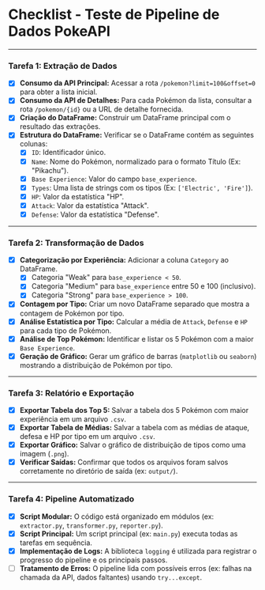 # Checklist - Teste de Pipeline de Dados PokeAPI

---

### Tarefa 1: Extração de Dados

- [x] **Consumo da API Principal:** Acessar a rota `/pokemon?limit=100&offset=0` para obter a lista inicial.
- [x] **Consumo da API de Detalhes:** Para cada Pokémon da lista, consultar a rota `/pokemon/{id}` ou a URL de detalhe fornecida.
- [x] **Criação do DataFrame:** Construir um DataFrame principal com o resultado das extrações.
- [x] **Estrutura do DataFrame:** Verificar se o DataFrame contém as seguintes colunas:
  - [x] `ID`: Identificador único.
  - [x] `Name`: Nome do Pokémon, normalizado para o formato Título (Ex: "Pikachu").
  - [x] `Base Experience`: Valor do campo `base_experience`.
  - [x] `Types`: Uma lista de strings com os tipos (Ex: `['Electric', 'Fire']`).
  - [x] `HP`: Valor da estatística "HP".
  - [x] `Attack`: Valor da estatística "Attack".
  - [x] `Defense`: Valor da estatística "Defense".

---

### Tarefa 2: Transformação de Dados

- [x] **Categorização por Experiência:** Adicionar a coluna `Category` ao DataFrame.
  - [x] Categoria "Weak" para `base_experience < 50`.
  - [x] Categoria "Medium" para `base_experience` entre 50 e 100 (inclusivo).
  - [x] Categoria "Strong" para `base_experience > 100`.
- [x] **Contagem por Tipo:** Criar um novo DataFrame separado que mostra a contagem de Pokémon por tipo.
- [x] **Análise Estatística por Tipo:** Calcular a média de `Attack`, `Defense` e `HP` para cada tipo de Pokémon.
- [x] **Análise de Top Pokémon:** Identificar e listar os 5 Pokémon com a maior `Base Experience`.
- [x] **Geração de Gráfico:** Gerar um gráfico de barras (`matplotlib` ou `seaborn`) mostrando a distribuição de Pokémon por tipo.

---

### Tarefa 3: Relatório e Exportação

- [x] **Exportar Tabela dos Top 5:** Salvar a tabela dos 5 Pokémon com maior experiência em um arquivo `.csv`.
- [x] **Exportar Tabela de Médias:** Salvar a tabela com as médias de ataque, defesa e HP por tipo em um arquivo `.csv`.
- [x] **Exportar Gráfico:** Salvar o gráfico de distribuição de tipos como uma imagem (`.png`).
- [x] **Verificar Saídas:** Confirmar que todos os arquivos foram salvos corretamente no diretório de saída (ex: `output/`).

---

### Tarefa 4: Pipeline Automatizado

- [x] **Script Modular:** O código está organizado em módulos (ex: `extractor.py`, `transformer.py`, `reporter.py`).
- [x] **Script Principal:** Um script principal (ex: `main.py`) executa todas as tarefas em sequência.
- [x] **Implementação de Logs:** A biblioteca `logging` é utilizada para registrar o progresso do pipeline e os principais passos.
- [ ] **Tratamento de Erros:** O pipeline lida com possíveis erros (ex: falhas na chamada da API, dados faltantes) usando `try...except`.
